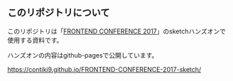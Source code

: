 ## このリポジトリについて
このリポジトリは「[FRONTEND CONFERENCE 2017](http://kfug.jp/frontconf2017/)」のsketchハンズオンで使用する資料です。

ハンズオンの内容はgithub-pagesで公開しています。

https://contiki9.github.io/FRONTEND-CONFERENCE-2017-sketch/
